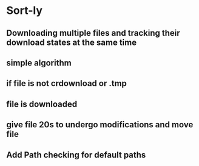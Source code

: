 

# Sort-ly


## Downloading multiple files and tracking their download states at the same time

## simple algorithm 
## if file is not crdownload or .tmp 
## file is downloaded
## give file 20s to undergo modifications and move file 



## Add Path checking for default paths 
